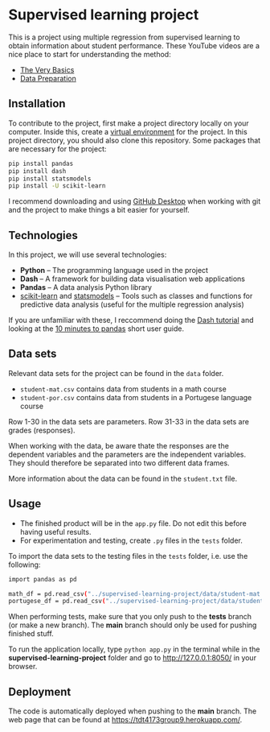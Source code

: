 # Supervised learning project

This is a project using multiple regression from supervised learning to obtain information about student performance. These YouTube videos are a nice place to start for understanding the method:
- [The Very Basics]
- [Data Preparation]

## Installation

To contribute to the project, first make a project directory locally on your computer. Inside this, create a [virtual environment] for the project. In this project directory, you should also clone this repository. Some packages that are necessary for the project:

```sh
pip install pandas
pip install dash
pip install statsmodels
pip install -U scikit-learn
```

I recommend downloading and using [GitHub Desktop] when working with git and the project to make things a bit easier for yourself.

## Technologies
In this project, we will use several technologies:

- **Python** – The programming language used in the project
- **Dash** – A framework for building data visualisation web applications
- **Pandas** – A data analysis Python library
- [scikit-learn] and [statsmodels] – Tools such as classes and functions for predictive data analysis (useful for the multiple regression analysis)

If you are unfamiliar with these, I reccommend doing the [Dash tutorial] and looking at the [10 minutes to pandas] short user guide.


## Data sets

Relevant data sets for the project can be found in the `data` folder.
- `student-mat.csv` contains data from students in a math course
- `student-por.csv` contains data from students in a Portugese language course


Row 1-30 in the data sets are parameters. Row 31-33 in the data sets are grades (responses). 

When working with the data, be aware thate the responses are the dependent variables and the parameters are the independent variables. They should therefore be separated into two different data frames.

More information about the data can be found in the `student.txt` file.


## Usage

- The finished product will be in the `app.py` file. Do not edit this before having useful results. 
- For experimentation and testing, create `.py` files in the `tests` folder.

To import the data sets to the testing files in the `tests` folder, i.e. use the following:

```sh
import pandas as pd

math_df = pd.read_csv("../supervised-learning-project/data/student-mat.csv", sep=";")
portugese_df = pd.read_csv("../supervised-learning-project/data/student-por.csv", sep=";")
```

When performing tests, make sure that you only push to the **tests** branch (or make a new branch). The **main** branch should only be used for pushing finished stuff.

To run the application locally, type `python app.py` in the terminal while in the **supervised-learning-project** folder and go to http://127.0.0.1:8050/ in your browser.


## Deployment

The code is automatically deployed when pushing to the **main** branch. The web page that can be found at https://tdt4173group9.herokuapp.com/.



[The Very Basics]: <https://www.youtube.com/watch?v=dQNpSa-bq4M>
[Data Preparation]: <https://www.youtube.com/watch?v=2I_AYIECCOQ&list=TLPQMTkxMDIwMjCcYgA12J8jGg&index=2>
[10 minutes to pandas]: <https://pandas.pydata.org/pandas-docs/stable/user_guide/10min.html#min>
[Dash tutorial]: <http://dash.plotly.com/installation>
[scikit-learn]: <https://scikit-learn.org/stable/>
[statsmodels]: <https://www.statsmodels.org/stable/index.html>
[virtual environment]: <https://www.geeksforgeeks.org/python-virtual-environment/>
[GitHub Desktop]: <https://desktop.github.com/>
